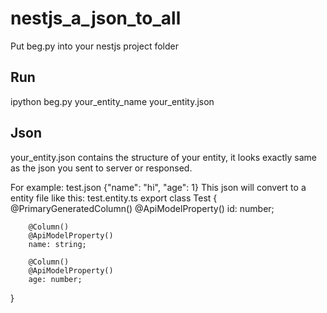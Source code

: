# nestjs_a_json_to_all

Put beg.py into your nestjs project folder
## Run
ipython beg.py your_entity_name your_entity.json
## Json
your_entity.json contains the structure of your entity, it looks exactly same as the json you sent to server or responsed.

For example: 
test.json
{"name": "hi", "age": 1} 
This json will convert to a entity file like this:
test.entity.ts
export class Test {
        @PrimaryGeneratedColumn()
        @ApiModelProperty()
        id: number;

        @Column()
        @ApiModelProperty()
        name: string;

        @Column()
        @ApiModelProperty()
        age: number;
}
